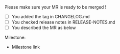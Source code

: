 Please make sure your MR is ready to be merged !

- [ ] You added the tag in CHANGELOG.md
- [ ] You checked release notes in RELEASE-NOTES.md
- [ ] You described the MR as below

Milestone:
- Milestone link
